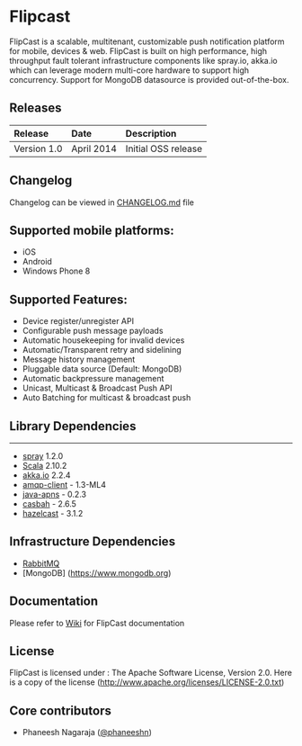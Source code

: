 # Flipcast
FlipCast is a scalable, multitenant, customizable push notification platform for mobile, devices & web.
FlipCast is built on high performance, high throughput fault tolerant infrastructure components like
spray.io, akka.io which can leverage modern multi-core hardware to support high concurrency.
Support for MongoDB datasource is provided out-of-the-box.

## Releases
| Release | Date | Description |
|:------------|:----------------|:------------|
| Version 1.0    | April 2014      |   Initial OSS release

## Changelog
Changelog can be viewed in [CHANGELOG.md](https://github.com/Flipkart/flipcast/blob/master/CHANGELOG.md) file

## Supported mobile platforms:
* iOS
* Android
* Windows Phone 8

## Supported Features:
* Device register/unregister API
* Configurable push message payloads
* Automatic housekeeping for invalid devices
* Automatic/Transparent retry and sidelining
* Message history management
* Pluggable data source (Default: MongoDB)
* Automatic backpressure management
* Unicast, Multicast & Broadcast Push API
* Auto Batching for multicast & broadcast push

## Library Dependencies
--------------------
* [spray](http://spray.io) 1.2.0
* [Scala](http://www.scala-lang.org) 2.10.2
* [akka.io](http://akka.io) 2.2.4
* [amqp-client](https://github.com/sstone/amqp-client) - 1.3-ML4
* [java-apns](https://github.com/notnoop/java-apns) - 0.2.3
* [casbah](http://mongodb.github.io/casbah) - 2.6.5
* [hazelcast](http://hazelcast.org) - 3.1.2

## Infrastructure Dependencies
* [RabbitMQ](https://www.rabbitmq.com)
* [MongoDB] (https://www.mongodb.org)

## Documentation
Please refer to [Wiki](https://github.com/Flipkart/flipcast/wiki) for FlipCast documentation

## License
FlipCast is licensed under : The Apache Software License, Version 2.0. Here is a copy of the license (http://www.apache.org/licenses/LICENSE-2.0.txt)

## Core contributors
* Phaneesh Nagaraja ([@phaneeshn](http://twitter.com/phaneeshn))

